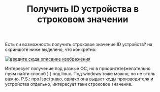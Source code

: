 ﻿---
title: "Получить ID устройства в строковом значении"
se.owner.user_id: 243717
se.owner.display_name: "Range"
se.owner.link: "https://ru.stackoverflow.com/users/243717/range"
se.link: "https://ru.stackoverflow.com/questions/849610/%d0%9f%d0%be%d0%bb%d1%83%d1%87%d0%b8%d1%82%d1%8c-id-%d1%83%d1%81%d1%82%d1%80%d0%be%d0%b9%d1%81%d1%82%d0%b2%d0%b0-%d0%b2-%d1%81%d1%82%d1%80%d0%be%d0%ba%d0%be%d0%b2%d0%be%d0%bc-%d0%b7%d0%bd%d0%b0%d1%87%d0%b5%d0%bd%d0%b8%d0%b8"
se.question_id: 849610
se.post_type: question
se.score: 2
---
<p>Есть ли возможность получить строковое значение ID устройств? на скриншоте ниже выделено, что конкретно:</p>

<p><a href="https://i.stack.imgur.com/RwiH5.png" rel="nofollow noreferrer"><img src="https://i.stack.imgur.com/RwiH5.png" alt="введите сюда описание изображения"></a></p>

<p>Интересует получение под разные ОС, но в приоритете(желательно прям найти способ ) ) под linux. Под windows тоже можно, но не столь важно. 
P.S.: про lspci знаю, однако она выдает коды производителя и устройства отдельно, интересует таки строковое значение.</p>
